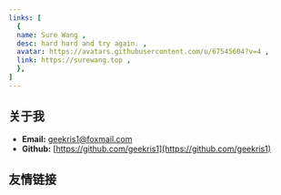 ```yaml
---
links: [
  {
  name: Sure Wang ,
  desc: hard hard and try again. ,
  avatar: https://avatars.githubusercontent.com/u/67545604?v=4 ,
  link: https://surewang.top ,
  },
]
---
```

 
 ## 关于我
- **Email:**  geekris1@foxmail.com</br> 
- **Github:** [https://github.com/geekris1](https://github.com/geekris1)

## 友情链接

<Link />